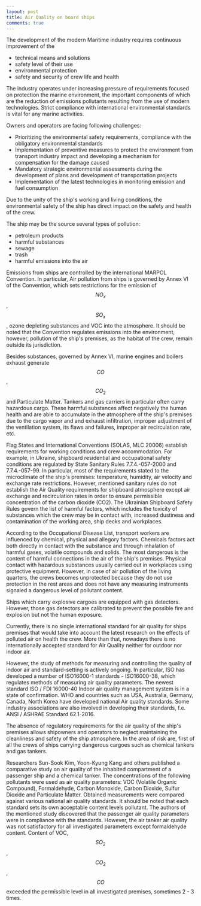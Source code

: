 ```yaml
---
layout: post
title: Air Quality on board ships
comments: true
---
```

The development of the modern Maritime industry requires continuous improvement of the

- technical means and solutions
- safety level of their use
- environmental protection
- safety and security of crew life and health

The industry operates under increasing pressure of requirements focused on protection the marine environment, the important components of which are the reduction of emissions pollutants resulting from the use of modern technologies. Strict compliance with international environmental standards is vital for any marine activities.

Owners and operators are facing following challenges:

- Prioritizing the environmental safety requirements, compliance with the obligatory environmental standards
- Implementation of preventive measures to protect the environment from transport industry impact and developing a mechanism for compensation for the damage caused
- Mandatory strategic environmental assessments during the development of plans and development of transportation projects
- Implementation of the latest technologies in monitoring emission and fuel consumption

Due to the unity of the ship's working and living conditions, the environmental safety of the ship has direct impact on the safety and health of the crew.

The ship may be the source several types of pollution:

- petroleum products
- harmful substances
- sewage
- trash
- harmful emissions into the air

Emissions from ships are controlled by the international MARPOL Convention. In particular, Air pollution from ships is governed by Annex VI of the Convention, which sets restrictions for the emission of $$NO_x$$, $$SO_x$$, ozone depleting substances and VOC into the atmosphere. It should be noted that the Convention regulates emissions into the environment, however, pollution of the ship's premises, as the habitat of the crew, remain outside its jurisdiction.

Besides substances, governed by Annex VI, marine engines and boilers exhaust generate $$CO$$, $$CO_2$$ and Particulate Matter. Tankers and gas carriers in particular often carry hazardous cargo. These harmful substances affect negatively the human health and are able to accumulate in the atmosphere of the ship's premises due to the cargo vapor and and exhaust infiltration, improper adjustment of the ventilation system, its flaws and failures, improper air recirculation rate, etc.

Flag States and International Conventions (SOLAS, MLC 20006) establish requirements for working conditions and crew accommodation. For example, in Ukraine, shipboard residential and occupational safety conditions are regulated by State Sanitary Rules 7.7.4.-057-2000 and 7.7.4.-057-99. In particular, most of the requirements stated to the microclimate of the ship's premises: temperature, humidity, air velocity and exchange rate restrictions. However, mentioned sanitary rules do not establish the Air Quality requirements for shipboard atmosphere except air exchange and recirculation rates in order to ensure permissible concentration of the carbon dioxide (CO2). The Ukrainian Shipboard Safety Rules govern the list of harmful factors, which includes the toxicity of substances which the crew may be in contact with, increased dustiness and contamination of the working area, ship decks and workplaces. 

According to the Occupational Disease List, transport workers are influenced by chemical, physical and allegory factors. Chemicals factors act both directly in contact with the substance and through inhalation of harmful
gases, volatile compounds and solids. The most dangerous is the content of harmful connections in the air of the ship's premises. Physical contact with hazardous substances usually carried out in workplaces using protective equipment. However, in case of air pollution of the living quarters, the crews becomes unprotected because they do not use protection in the rest areas and does not have any measuring instruments signaled a dangerous level of pollutant content.

Ships which carry explosive cargoes are equipped with gas detectors. However, those gas detectors are calibrated to prevent the possible fire and explosion but not the human exposure.

Currently, there is no single international standard for air quality for ships premises that would take into account the latest research on the effects of polluted air on health the crew. More than that, nowadays there is no
internationally accepted standard for Air Quality neither for outdoor nor indoor air.

However, the study of methods for measuring and controlling the quality of indoor air and standard-setting is actively ongoing. In particular, ISO has developed a number of ISO16000-1 standards - ISO16000-38, which regulates methods of measuring air quality parameters. The newest standard ISO / FDI 16000-40 Indoor air quality management system is in a state of confirmation. WHO and countries such as USA, Australia, Germany, Canada, North Korea have developed national Air quality standards. Some industry associations are also involved in developing their standards, f.e. ANSI / ASHRAE Standard 62.1-2016.

The absence of regulatory requirements for the air quality of the ship's premises allows shipowners and operators to neglect maintaining the cleanliness and safety of the ship atmosphere. In the area of ​​risk are, first of all the crews of ships carrying dangerous cargoes such as chemical tankers and gas tankers.

Researchers Sun-Sook Kim, Yoon-Kyung Kang and others published a comparative study on air quality of the inhabited compartment of a passenger ship and a chemical tanker. The concentrations of the following pollutants were used as air quality parameters: VOC (Volatile Organic Compound), Formaldehyde, Carbon Monoxide, Carbon Dioxide, Sulfur Dioxide and Particulate Matter. Obtained measurements were compared against various national air quality standards.
It should be noted that each standard sets its own acceptable content levels pollutant. The authors of the mentioned study discovered that the passenger air quality parameters were in compliance with the standards. However, the air tanker air quality was not satisfactory for all investigated parameters except formaldehyde content. Content of VOC, $$SO_2$$, $$CO_2$$, $$CO$$ exceeded the permissible level in all investigated premises, sometimes 2 - 3 times.
